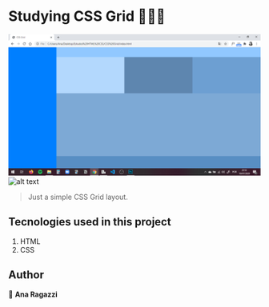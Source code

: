 # Studying CSS Grid 👩🏻‍💻

![alt text](https://github.com/ragazziana/cssgrid/blob/master/css-grid.png?raw=true "Follow me on Twitter!")
![alt text](https://img.shields.io/twitter/follow/anaragazzi_?style=social "Follow me on Twitter!")

> Just a simple CSS Grid layout. 
## Tecnologies used in this project

1. HTML
1. CSS
## Author

👩 
**Ana Ragazzi**
